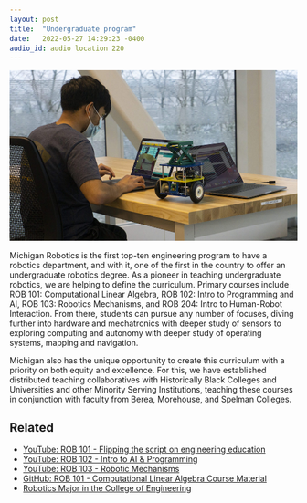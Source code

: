 ```yaml
---
layout: post
title:  "Undergraduate program"
date:   2022-05-27 14:29:23 -0400
audio_id: audio location 220
---
```


<div class="audio-player">
   <!-- this is where the player will be injected -->
</div>

![Students watch as their robots compete in pathfinding competitions](/assets/images/220-undergrad-program.jpg)

Michigan Robotics is the first top-ten engineering program to have a robotics department, and with it, one of the first in the country to offer an undergraduate robotics degree. As a pioneer in teaching undergraduate robotics, we are helping to define the curriculum. Primary courses include ROB 101: Computational Linear Algebra, ROB 102: Intro to Programming and AI, ROB 103: Robotics Mechanisms, and ROB 204: Intro to Human-Robot Interaction. From there, students can pursue any number of focuses, diving further into hardware and mechatronics with deeper study of sensors to exploring computing and autonomy with deeper study of operating systems, mapping and navigation.

Michigan also has the unique opportunity to create this curriculum with a priority on both equity and excellence. For this, we have established distributed teaching collaboratives with Historically Black Colleges and Universities and other Minority Serving Institutions, teaching these courses in conjunction with faculty from Berea, Morehouse, and Spelman Colleges.
## Related
* [YouTube: ROB 101 - Flipping the script on engineering education](https://www.youtube.com/watch?v=4oXJTSBCe_U)
* [YouTube: ROB 102 - Intro to AI & Programming](https://www.youtube.com/watch?v=jZ0U339ewKo)
* [YouTube: ROB 103 - Robotic Mechanisms](https://www.youtube.com/watch?v=95xv9ae5rcE)
* [GitHub: ROB 101 - Computational Linear Algebra Course Material](https://github.com/michiganrobotics/rob101)
* [Robotics Major in the College of Engineering](https://majors.engin.umich.edu/program/robotics/)





<script type="text/javascript">

 const player = new Shikwasa({
   container: () => document.querySelector('.audio-player'),
   audio: {
     title: 'Undergraduate program',
     artist: 'audio location 220',
     cover: '/assets/images/220-undergrad-program.jpg',
     src: '/assets/audio/140-robot-garden.mp3',
   },
   // fixed: {
   //   type: 'static',
   // }
 })

 </script>
